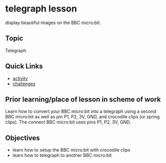 # telegraph lesson

display beautiful images on the BBC micro:bit.

## Topic

Telegraph

## Quick Links

* [activity](/microbit/lessons/telegraph/activity)
* [challenges](/microbit/lessons/telegraph/challenges)


## Prior learning/place of lesson in scheme of work

Learn how to convert your BBC micro:bit into a telegraph using a second BBC micro:bit as well as pin P1, P2, 3V, GND, and crocodile clips (or spring clips). The connect BBC micro:bit uses pins P1, P2, 3V, GND.

## Objectives

* learn how to setup the BBC micro:bit with crocodile clips
* learn how to telegraph to another BBC micro:bit

